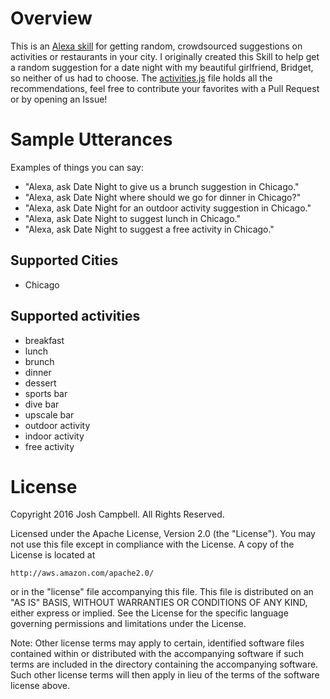 # Overview
This is an [Alexa skill](https://developer.amazon.com/public/solutions/alexa/alexa-skills-kit) for getting random, crowdsourced suggestions on activities or restaurants in your city.  I originally created this Skill to help get a random suggestion for a date night with my beautiful girlfriend, Bridget, so neither of us had to choose.  The [activities.js](https://github.com/irlrobot/alexa_date_night/blob/master/activities.js) file holds all the recommendations, feel free to contribute your favorites with a Pull Request or by opening an Issue!

# Sample Utterances
Examples of things you can say:
* "Alexa, ask Date Night to give us a brunch suggestion in Chicago."
* "Alexa, ask Date Night where should we go for dinner in Chicago?"
* "Alexa, ask Date Night for an outdoor activity suggestion in Chicago."
* "Alexa, ask Date Night to suggest lunch in Chicago."
* "Alexa, ask Date Night to suggest a free activity in Chicago."

## Supported Cities
* Chicago

## Supported activities
* breakfast
* lunch
* brunch
* dinner
* dessert
* sports bar
* dive bar
* upscale bar
* outdoor activity
* indoor activity
* free activity

# License
Copyright 2016 Josh Campbell. All Rights Reserved.

Licensed under the Apache License, Version 2.0 (the "License"). You may not use this file except in compliance with the License. A copy of the License is located at

    http://aws.amazon.com/apache2.0/

or in the "license" file accompanying this file. This file is distributed on an "AS IS" BASIS, WITHOUT WARRANTIES OR CONDITIONS OF ANY KIND, either express or implied. See the License for the specific language governing permissions and limitations under the License.

Note: Other license terms may apply to certain, identified software files contained within or distributed with the accompanying software if such terms are included in the directory containing the accompanying software. Such other license terms will then apply in lieu of the terms of the software license above.

